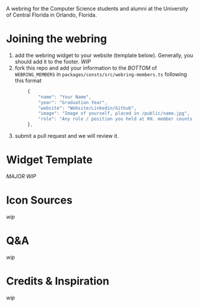 A webring for the Computer Science students and alumni at the University of Central Florida in Orlando, Florida.

# Joining the webring

1. add the webring widget to your website (template below). Generally, you should add it to the footer. _WIP_
2. fork this repo and add your information to the _BOTTOM_ of `WEBRING_MEMBERS` in `packages/consts/src/webring-members.ts` following this format

```ts
        {
            "name": "Your Name",
            "year": "Graduation Year",
            "website": "Website/Linkedin/Github",
            "image": "Image of yourself, placed in /public/name.jpg",
            "role": "Any role / position you held at KH. member counts!",
        },
```

3. submit a pull request and we will review it.

# Widget Template

_MAJOR WIP_

# Icon Sources

_wip_

# Q&A

_wip_

# Credits & Inspiration

_wip_
